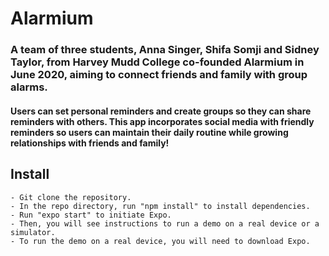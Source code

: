 # Alarmium

### A team of three students, Anna Singer, Shifa Somji and Sidney Taylor, from Harvey Mudd College co-founded Alarmium in June 2020, aiming to connect friends and family with group alarms. 

#### Users can set personal reminders and create groups so they can share reminders with others. This app incorporates social media with friendly reminders so users can maintain their daily routine while growing relationships with friends and family!

## Install
```
- Git clone the repository.
- In the repo directory, run "npm install" to install dependencies.
- Run "expo start" to initiate Expo. 
- Then, you will see instructions to run a demo on a real device or a simulator.
- To run the demo on a real device, you will need to download Expo. 
```
